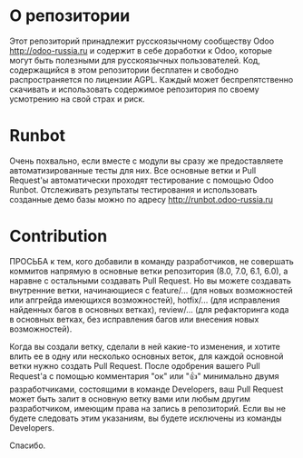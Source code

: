 О репозитории
=============
Этот репозиторий принадлежит русскоязычному сообществу Odoo http://odoo-russia.ru и содержит в себе доработки к Odoo, которые могут быть полезными для русскоязычных пользователей. Код, содержащийся в этом репозитории бесплатен и свободно распространяется по лицензии AGPL. Каждый может беспрепятственно скачивать и использовать содержимое репозитория по своему усмотрению на свой страх и риск.


Runbot
======
Очень похвально, если вместе с модули вы сразу же предоставляете автоматизированные тесты для них. Все основные ветки и Pull Request'ы автоматически проходят тестирование с помощью Odoo Runbot. Отслеживать результаты тестирования и использовать созданные демо базы можно по адресу http://runbot.odoo-russia.ru


Contribution
============
ПРОСЬБА к тем, кого добавили в команду разработчиков, не совершать коммитов напрямую в основные ветки репозитория (8.0, 7.0, 6.1, 6.0), а наравне с остальными создавать Pull Request. Но вы можете создавать внутренние ветки, начинающиеся с feature/... (для новых возможностей или апгрейда имеющихся возможностей), hotfix/... (для исправления найденных багов в основных ветках), review/... (для рефакторинга кода в основных ветках, без исправления багов или внесения новых возможностей).

Когда вы создали ветку, сделали в ней какие-то изменения, и хотите влить ее в одну или несколько основных веток, для каждой основной ветки нужно создать Pull Request. После одобрения вашего Pull Request'а с помощью комментария "ок" или ":+1:" минимально двумя разработчиками, состоящими в команде Developers, ваш Pull Request может быть залит в основную ветку вами или любым другим разработчиком, имеющим права на запись в репозиторий. Если вы не будете следовать этим указаниям, вы будете исключены из команды Developers.

Спасибо.
